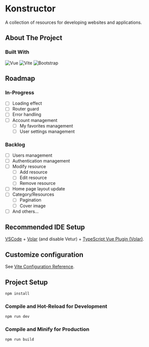 # Konstructor

A collection of resources for developing websites and applications.

## About The Project

### Built With

![Vue](https://img.shields.io/badge/Vue.js-35495E?style=for-the-badge&logo=vuedotjs&logoColor=4FC08D)
![Vite](https://img.shields.io/badge/vite-%23646CFF.svg?style=for-the-badge&logo=vite&logoColor=white)
![Bootstrap](https://img.shields.io/badge/Bootstrap-563D7C?style=for-the-badge&logo=bootstrap&logoColor=white)

## Roadmap

### In-Progress

- [ ] Loading effect
- [ ] Router guard
- [ ] Error handling
- [ ] Account management
  - [ ] My favorites management
  - [ ] User settings management

### Backlog

- [ ] Users management
- [ ] Authentication management
- [ ] Modify resource
  - [ ] Add resource
  - [ ] Edit resource
  - [ ] Remove resource
- [ ] Home page layout update
- [ ] Category/Resources
  - [ ] Pagination
  - [ ] Cover image
- [ ] And others...

## Recommended IDE Setup

[VSCode](https://code.visualstudio.com/) + [Volar](https://marketplace.visualstudio.com/items?itemName=Vue.volar) (and disable Vetur) + [TypeScript Vue Plugin (Volar)](https://marketplace.visualstudio.com/items?itemName=Vue.vscode-typescript-vue-plugin).

## Customize configuration

See [Vite Configuration Reference](https://vitejs.dev/config/).

## Project Setup

```sh
npm install
```

### Compile and Hot-Reload for Development

```sh
npm run dev
```

### Compile and Minify for Production

```sh
npm run build
```
